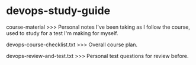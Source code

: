# devops-study-guide

course-material >>> Personal notes I've been taking as I follow the course, used to study for a test I'm making for myself.

devops-course-checklist.txt >>> Overall course plan.

devops-review-and-test.txt >>> Personal test questions for review before.
